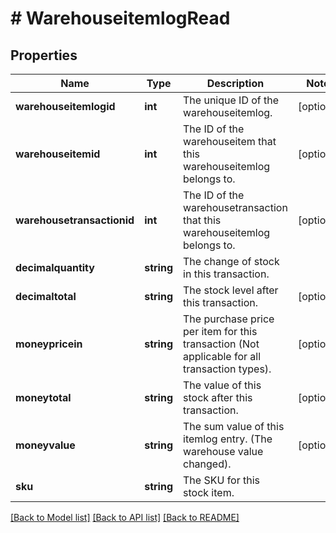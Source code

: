 # # WarehouseitemlogRead

## Properties

Name | Type | Description | Notes
------------ | ------------- | ------------- | -------------
**warehouseitemlogid** | **int** | The unique ID of the warehouseitemlog. | [optional]
**warehouseitemid** | **int** | The ID of the warehouseitem that this warehouseitemlog belongs to. | [optional]
**warehousetransactionid** | **int** | The ID of the warehousetransaction that this warehouseitemlog belongs to. | [optional]
**decimalquantity** | **string** | The change of stock in this transaction. |
**decimaltotal** | **string** | The stock level after this transaction. | [optional]
**moneypricein** | **string** | The purchase price per item for this transaction (Not applicable for all transaction types). | [optional]
**moneytotal** | **string** | The value of this stock after this transaction. | [optional]
**moneyvalue** | **string** | The sum value of this itemlog entry. (The warehouse value changed). | [optional]
**sku** | **string** | The SKU for this stock item. |

[[Back to Model list]](../../README.md#models) [[Back to API list]](../../README.md#endpoints) [[Back to README]](../../README.md)
